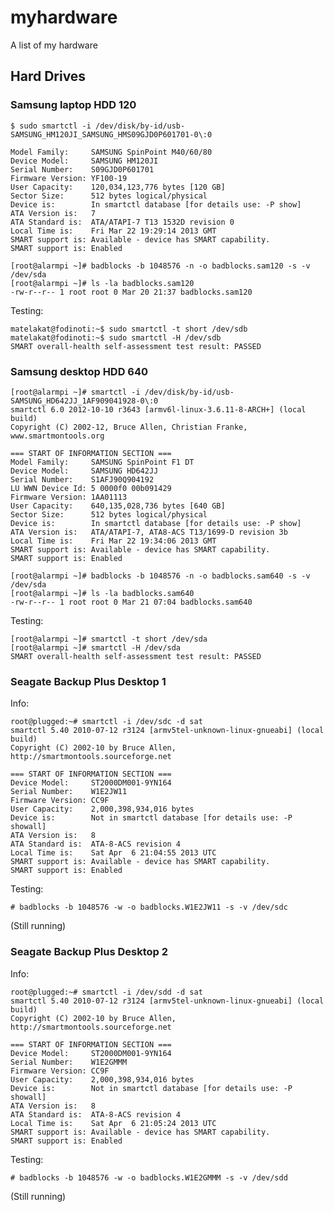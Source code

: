 # myhardware

A list of my hardware

## Hard Drives

### Samsung laptop HDD 120

    $ sudo smartctl -i /dev/disk/by-id/usb-SAMSUNG_HM120JI_SAMSUNG_HMS09GJD0P601701-0\:0

    Model Family:     SAMSUNG SpinPoint M40/60/80
    Device Model:     SAMSUNG HM120JI
    Serial Number:    S09GJD0P601701
    Firmware Version: YF100-19
    User Capacity:    120,034,123,776 bytes [120 GB]
    Sector Size:      512 bytes logical/physical
    Device is:        In smartctl database [for details use: -P show]
    ATA Version is:   7
    ATA Standard is:  ATA/ATAPI-7 T13 1532D revision 0
    Local Time is:    Fri Mar 22 19:29:14 2013 GMT
    SMART support is: Available - device has SMART capability.
    SMART support is: Enabled

    [root@alarmpi ~]# badblocks -b 1048576 -n -o badblocks.sam120 -s -v /dev/sda
    [root@alarmpi ~]# ls -la badblocks.sam120 
    -rw-r--r-- 1 root root 0 Mar 20 21:37 badblocks.sam120

Testing:

    matelakat@fodinoti:~$ sudo smartctl -t short /dev/sdb
    matelakat@fodinoti:~$ sudo smartctl -H /dev/sdb
    SMART overall-health self-assessment test result: PASSED

### Samsung desktop HDD 640
    
    [root@alarmpi ~]# smartctl -i /dev/disk/by-id/usb-SAMSUNG_HD642JJ_1AF909041928-0\:0
    smartctl 6.0 2012-10-10 r3643 [armv6l-linux-3.6.11-8-ARCH+] (local build)
    Copyright (C) 2002-12, Bruce Allen, Christian Franke, www.smartmontools.org

    === START OF INFORMATION SECTION ===
    Model Family:     SAMSUNG SpinPoint F1 DT
    Device Model:     SAMSUNG HD642JJ
    Serial Number:    S1AFJ90Q904192
    LU WWN Device Id: 5 0000f0 00b091429
    Firmware Version: 1AA01113
    User Capacity:    640,135,028,736 bytes [640 GB]
    Sector Size:      512 bytes logical/physical
    Device is:        In smartctl database [for details use: -P show]
    ATA Version is:   ATA/ATAPI-7, ATA8-ACS T13/1699-D revision 3b
    Local Time is:    Fri Mar 22 19:34:06 2013 GMT
    SMART support is: Available - device has SMART capability.
    SMART support is: Enabled

    [root@alarmpi ~]# badblocks -b 1048576 -n -o badblocks.sam640 -s -v /dev/sda
    [root@alarmpi ~]# ls -la badblocks.sam640 
    -rw-r--r-- 1 root root 0 Mar 21 07:04 badblocks.sam640

Testing:

    [root@alarmpi ~]# smartctl -t short /dev/sda
    [root@alarmpi ~]# smartctl -H /dev/sda
    SMART overall-health self-assessment test result: PASSED

### Seagate Backup Plus Desktop 1

Info:

    root@plugged:~# smartctl -i /dev/sdc -d sat
    smartctl 5.40 2010-07-12 r3124 [armv5tel-unknown-linux-gnueabi] (local build)
    Copyright (C) 2002-10 by Bruce Allen, http://smartmontools.sourceforge.net

    === START OF INFORMATION SECTION ===
    Device Model:     ST2000DM001-9YN164
    Serial Number:    W1E2JW11
    Firmware Version: CC9F
    User Capacity:    2,000,398,934,016 bytes
    Device is:        Not in smartctl database [for details use: -P showall]
    ATA Version is:   8
    ATA Standard is:  ATA-8-ACS revision 4
    Local Time is:    Sat Apr  6 21:04:55 2013 UTC
    SMART support is: Available - device has SMART capability.
    SMART support is: Enabled

Testing:

    # badblocks -b 1048576 -w -o badblocks.W1E2JW11 -s -v /dev/sdc

(Still running)


### Seagate Backup Plus Desktop 2

Info:

    root@plugged:~# smartctl -i /dev/sdd -d sat
    smartctl 5.40 2010-07-12 r3124 [armv5tel-unknown-linux-gnueabi] (local build)
    Copyright (C) 2002-10 by Bruce Allen, http://smartmontools.sourceforge.net

    === START OF INFORMATION SECTION ===
    Device Model:     ST2000DM001-9YN164
    Serial Number:    W1E2GMMM
    Firmware Version: CC9F
    User Capacity:    2,000,398,934,016 bytes
    Device is:        Not in smartctl database [for details use: -P showall]
    ATA Version is:   8
    ATA Standard is:  ATA-8-ACS revision 4
    Local Time is:    Sat Apr  6 21:05:24 2013 UTC
    SMART support is: Available - device has SMART capability.
    SMART support is: Enabled

Testing:

    # badblocks -b 1048576 -w -o badblocks.W1E2GMMM -s -v /dev/sdd

(Still running)

